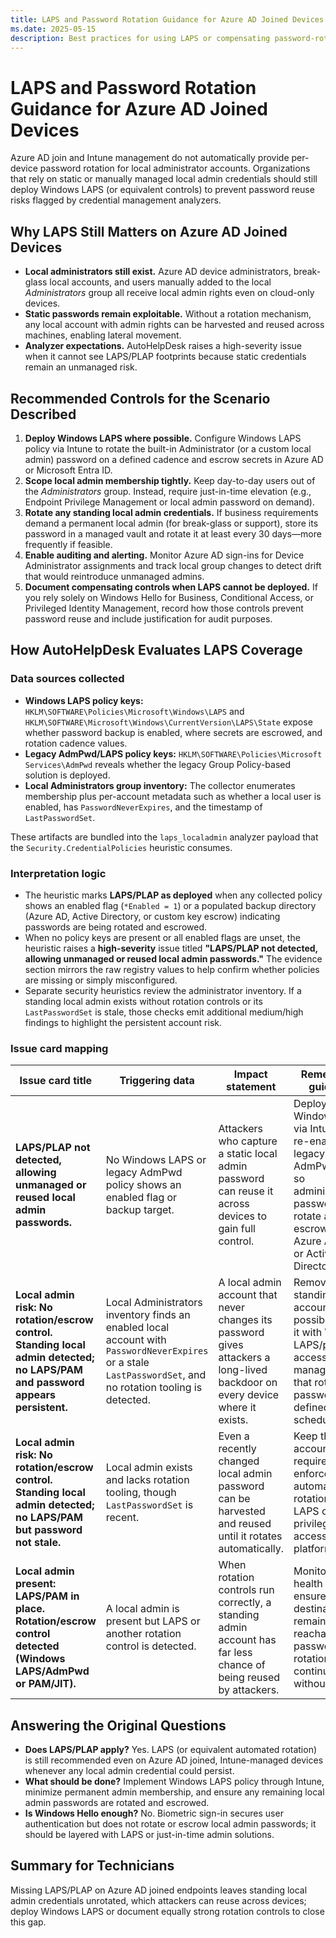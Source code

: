 ```yaml
---
title: LAPS and Password Rotation Guidance for Azure AD Joined Devices
ms.date: 2025-05-15
description: Best practices for using LAPS or compensating password-rotation controls on Azure AD joined Windows devices managed with Intune.
---
```

# LAPS and Password Rotation Guidance for Azure AD Joined Devices

Azure AD join and Intune management do not automatically provide per-device password rotation for local administrator accounts.
Organizations that rely on static or manually managed local admin credentials should still deploy Windows LAPS (or equivalent controls) to prevent password reuse risks flagged by credential management analyzers.

## Why LAPS Still Matters on Azure AD Joined Devices

- **Local administrators still exist.** Azure AD device administrators, break-glass local accounts, and users manually added to the local *Administrators* group all receive local admin rights even on cloud-only devices.
- **Static passwords remain exploitable.** Without a rotation mechanism, any local account with admin rights can be harvested and reused across machines, enabling lateral movement.
- **Analyzer expectations.** AutoHelpDesk raises a high-severity issue when it cannot see LAPS/PLAP footprints because static credentials remain an unmanaged risk.

## Recommended Controls for the Scenario Described

1. **Deploy Windows LAPS where possible.** Configure Windows LAPS policy via Intune to rotate the built-in Administrator (or a custom local admin) password on a defined cadence and escrow secrets in Azure AD or Microsoft Entra ID.
2. **Scope local admin membership tightly.** Keep day-to-day users out of the *Administrators* group. Instead, require just-in-time elevation (e.g., Endpoint Privilege Management or local admin password on demand).
3. **Rotate any standing local admin credentials.** If business requirements demand a permanent local admin (for break-glass or support), store its password in a managed vault and rotate it at least every 30 days—more frequently if feasible.
4. **Enable auditing and alerting.** Monitor Azure AD sign-ins for Device Administrator assignments and track local group changes to detect drift that would reintroduce unmanaged admins.
5. **Document compensating controls when LAPS cannot be deployed.** If you rely solely on Windows Hello for Business, Conditional Access, or Privileged Identity Management, record how those controls prevent password reuse and include justification for audit purposes.

## How AutoHelpDesk Evaluates LAPS Coverage

### Data sources collected

- **Windows LAPS policy keys:** `HKLM\SOFTWARE\Policies\Microsoft\Windows\LAPS` and `HKLM\SOFTWARE\Microsoft\Windows\CurrentVersion\LAPS\State` expose whether password backup is enabled, where secrets are escrowed, and rotation cadence values.
- **Legacy AdmPwd/LAPS policy keys:** `HKLM\SOFTWARE\Policies\Microsoft Services\AdmPwd` reveals whether the legacy Group Policy-based solution is deployed.
- **Local Administrators group inventory:** The collector enumerates membership plus per-account metadata such as whether a local user is enabled, has `PasswordNeverExpires`, and the timestamp of `LastPasswordSet`.

These artifacts are bundled into the `laps_localadmin` analyzer payload that the `Security.CredentialPolicies` heuristic consumes.

### Interpretation logic

- The heuristic marks **LAPS/PLAP as deployed** when any collected policy shows an enabled flag (`*Enabled = 1`) or a populated backup directory (Azure AD, Active Directory, or custom key escrow) indicating passwords are being rotated and escrowed.
- When no policy keys are present or all enabled flags are unset, the heuristic raises a **high-severity** issue titled **"LAPS/PLAP not detected, allowing unmanaged or reused local admin passwords."** The evidence section mirrors the raw registry values to help confirm whether policies are missing or simply misconfigured.
- Separate security heuristics review the administrator inventory. If a standing local admin exists without rotation controls or its `LastPasswordSet` is stale, those checks emit additional medium/high findings to highlight the persistent account risk.

### Issue card mapping

| Issue card title | Triggering data | Impact statement | Remediation guidance |
| --- | --- | --- | --- |
| **LAPS/PLAP not detected, allowing unmanaged or reused local admin passwords.** | No Windows LAPS or legacy AdmPwd policy shows an enabled flag or backup target. | Attackers who capture a static local admin password can reuse it across devices to gain full control. | Deploy Windows LAPS via Intune or re-enable the legacy AdmPwd policy so administrator passwords rotate and are escrowed in Azure AD/Entra or Active Directory. |
| **Local admin risk: No rotation/escrow control. Standing local admin detected; no LAPS/PAM and password appears persistent.** | Local Administrators inventory finds an enabled local account with `PasswordNeverExpires` or a stale `LastPasswordSet`, and no rotation tooling is detected. | A local admin account that never changes its password gives attackers a long-lived backdoor on every device where it exists. | Remove the standing account if possible, or pair it with Windows LAPS/privileged access management that rotates the password on a defined schedule. |
| **Local admin risk: No rotation/escrow control. Standing local admin detected; no LAPS/PAM but password not stale.** | Local admin exists and lacks rotation tooling, though `LastPasswordSet` is recent. | Even a recently changed local admin password can be harvested and reused until it rotates automatically. | Keep the account only if required, and enforce automatic rotation using LAPS or a privileged access platform. |
| **Local admin present: LAPS/PAM in place. Rotation/escrow control detected (Windows LAPS/AdmPwd or PAM/JIT).** | A local admin is present but LAPS or another rotation control is detected. | When rotation controls run correctly, a standing admin account has far less chance of being reused by attackers. | Monitor LAPS health and ensure escrow destinations remain reachable so password rotations continue without failure. |

## Answering the Original Questions

- **Does LAPS/PLAP apply?** Yes. LAPS (or equivalent automated rotation) is still recommended even on Azure AD joined, Intune-managed devices whenever any local admin credential could persist.
- **What should be done?** Implement Windows LAPS policy through Intune, minimize permanent admin membership, and ensure any remaining local admin passwords are rotated and escrowed.
- **Is Windows Hello enough?** No. Biometric sign-in secures user authentication but does not rotate or escrow local admin passwords; it should be layered with LAPS or just-in-time admin solutions.

## Summary for Technicians

Missing LAPS/PLAP on Azure AD joined endpoints leaves standing local admin credentials unrotated, which attackers can reuse across devices; deploy Windows LAPS or document equally strong rotation controls to close this gap.
